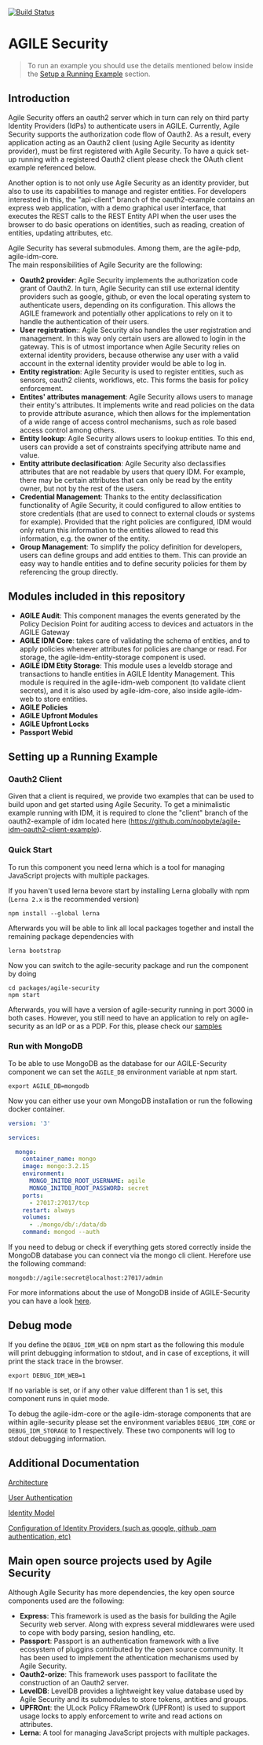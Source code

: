 [![Build Status](https://travis-ci.org/Agile-IoT/agile-security.svg?branch=master)](https://travis-ci.org/Agile-IoT/agile-security)  
# AGILE Security
> To run an example you should use the details mentioned below inside the [Setup a Running Example](#getrunning) section.

## Introduction

Agile Security offers an oauth2 server which in turn can rely on third party Identity Providers (IdPs) to authenticate users in AGILE.
Currently, Agile Security supports the authorization code flow of Oauth2. As a result, every application acting as an Oauth2 client (using Agile Security as identity provider), must be first registered with Agile Security. To have a quick set-up running with a registered Oauth2 client please check the OAuth client example referenced below.

Another option is to not only use Agile Security as an identity provider, but also to use its capabilities to manage and register entities. For developers interested in this, the "api-client" branch of the oauth2-example contains an express web application, with a demo graphical user interface, that executes the REST calls to the REST Entity API when the user uses the browser to do basic operations on identities, such as reading, creation of entities, updating attributes, etc.

Agile Security has several submodules. Among them, are the agile-pdp, agile-idm-core.  
The main responsibilities of Agile Security are the following:

* **Oauth2 provider**: Agile Security implements the authorization code grant of Oauth2. In turn, Agile Security can still use external identity providers such as google, github, or even the local operating system to authenticate users, depending on its configuration. This allows the AGILE framework and potentially other applications to rely on it to handle the authentication of their users.
* **User registration**:: Agile Security also handles the user registration and management. In this way only certain users are allowed to login in the gateway. This is of utmost importance when Agile Security relies on external identity providers, because otherwise any user with a valid account in the external identity provider would be able to log in.
* **Entity registration**: Agile Security is used to register entities, such as sensors, oauth2 clients, workflows, etc. This forms the basis for policy enforcement.
* **Entites' attributes management**: Agile Security allows users to manage their entity's attributes. It implements write and read policies on the data to provide attribute asurance, which then allows for the implementation of a wide range of access control mechanisms, such as role based access control among others.
* **Entity lookup**:  Agile Security allows users to lookup entities. To this end, users can provide a set of constraints specifying attribute name and value.
* **Entity attribute declasification**: Agile Security also declassifies attributes that are not readable by users that query IDM. For example, there may be certain attributes that can only be read by the entity owner, but not by the rest of the users.
* **Credential Management**: Thanks to the entity declassification functionality of Agile Security, it could configured to allow entities to store credentials (that are used to connect to external clouds or systems for example). Provided that the right policies are configured, IDM would only return this information to the entities allowed to read this information, e.g. the owner of the entity.
* **Group Management**: To simplify the policy definition for developers, users can define groups and add entities to them. This can provide an easy way to handle entities and to define security policies for them by referencing the group directly.

## Modules included in this repository

* **AGILE Audit**: This component manages the events generated by the Policy Decision Point for auditing access to devices and actuators in the AGILE Gateway
* **AGILE IDM Core**: takes care of validating the schema of entities, and to apply policies whenever attributes for policies are change or read. For storage, the agile-idm-entity-storage component is used.
* **AGILE IDM Etity Storage**: This module uses a leveldb storage and transactions to handle entities in AGILE Identity Management. This module is required in the agile-idm-web component (to validate client secrets), and it is also used by agile-idm-core, also inside agile-idm-web to store entities.
* **AGILE Policies**
* **AGILE Upfront Modules**
* **AGILE Upfront Locks**
* **Passport Webid**


## <a name="getrunning"></a>Setting up a Running Example

### Oauth2 Client
Given that a client is required, we provide two examples that can be used to build upon and get started using Agile Security.
To get a minimalistic example running with IDM, it is required to clone the "client" branch of the oauth2-example of idm located here (https://github.com/nopbyte/agile-idm-oauth2-client-example).

### Quick Start

To run this component you need lerna which is a tool for managing JavaScript projects with multiple packages.

If you haven't used lerna bevore start by installing Lerna globally with npm (`Lerna 2.x` is the recommended version)
```shell
npm install --global lerna
```

Afterwards you will be able to link all local packages together and install the remaining package dependencies with
```shell
lerna bootstrap
```

Now you can switch to the agile-security package and run the component by doing

```shell
cd packages/agile-security
npm start
```

Afterwards, you will have a version of agile-security running in port 3000 in both cases. However, you still need to have an application to rely on agile-security as an IdP or as a PDP.  For this, please check our [samples](https://github.com/nopbyte/agile-security-samples) 

### Run with MongoDB
To be able to use MongoDB as the database for our AGILE-Security component we can set the `AGILE_DB` environment variable at npm start.
```shell
export AGILE_DB=mongodb
```
Now you can either use your own MongoDB installation or run the following docker container.
```yaml
version: '3'

services:

  mongo:
    container_name: mongo
    image: mongo:3.2.15
    environment:
      MONGO_INITDB_ROOT_USERNAME: agile
      MONGO_INITDB_ROOT_PASSWORD: secret
    ports:
      - 27017:27017/tcp
    restart: always
    volumes:
      - ./mongo/db/:/data/db
    command: mongod --auth
```

If you need to debug or check if everything gets stored correctly inside the MongoDB database you can connect via the mongo cli client. Herefore use the following command:
```shell
mongodb://agile:secret@localhost:27017/admin
```

For more informations about the use of MongoDB inside of AGILE-Security you can have a look [here](/packages/agile-security/docs/MongoDB.md).

## Debug mode

If you define the `DEBUG_IDM_WEB` on npm start as the following this module will print debugging information to stdout, and in case of exceptions, it will print the stack trace in the browser.

```shell
export DEBUG_IDM_WEB=1
```

If no variable is set, or if any other value different than 1 is set, this component runs in quiet mode.

To debug the agile-idm-core or the agile-idm-storage components that are within agile-security please set the environment variables `DEBUG_IDM_CORE`  or `DEBUG_IDM_STORAGE` to 1 respectively. These two components will log to stdout debugging information.


## Additional Documentation

[Architecture](https://github.com/Agile-IoT/agile-security/blob/master/docs/architecture.md)

[User Authentication](https://github.com/Agile-IoT/agile-security/blob/master/docs/authentication.md)

[Identity Model](https://github.com/Agile-IoT/agile-security/blob/master/docs/identity-model.md)

[Configuration of Identity Providers (such as google, github, pam authentication, etc)](https://github.com/Agile-IoT/agile-security/blob/master/docs/idps-configuration.md)

## Main open source projects used by Agile Security

Although Agile Security has more dependencies, the key open source components used are the following:

* **Express**: This framework is used as the basis for building the Agile Security web server. Along with express several middlewares were used to cope with body parsing, sesion handling, etc.
* **Passport**: Passport is an authentication framework with a live ecosystem of pluggins contributed by the open source community. It has been used to implement the athentication mechanisms used by Agile Security.
* **Oauth2-orize**: This framework uses passport to facilitate the construction of an Oauth2 server.
* **LevelDB**: LevelDB provides a lightweight key value database used by Agile Security and its submodules to store tokens, antities and groups.
* **UPFROnt**: the ULock Policy FRamewOrk (UPFRont) is used to support usage locks to apply enforcement to write and read actions on attributes.
* **Lerna**: A tool for managing JavaScript projects with multiple packages.
